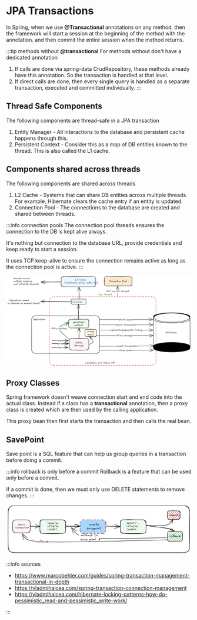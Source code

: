# JPA Transactions

In Spring, when we use **@Transactional** annotations on any method,
then the framework will start a session at the beginning of the method with the annotation.
and then commit the entire session when the method returns.

:::tip methods without **@transactional**
For methods without don't have a dedicated annotation

1. If calls are done via spring-data CrudRepository,
   these methods already have this annotation.
   So the transaction is handled at that level.
2. If direct calls are done, then every single query is handled
   as a separate transaction, executed and committed individually.
   :::

## Thread Safe Components

The following components are thread-safe in a JPA transaction

1. Entity Manager - All interactions to the database and persistent cache happens through this.
2. Persistent Context - Consider this as a map of DB entities known to the thread.
   This is also called the L1 cache.

## Components shared across threads

The following components are shared across threads

1. L2 Cache - Systems that can share DB entities across multiple threads.
   For example, Hibernate clears the cache entry if an entity is updated.
2. Connection Pool - The connections to the database are created and
   shared between threads.

:::info connection pools
The connection pool threads ensures the connection to the DB is kept alive always.

It's nothing but connection to the database URL, provide credentials
and keep ready to start a session.

It uses TCP keep-alive to ensure the connection remains active
as long as the connection pool is active.
:::

![jpa-transaction-mgmt](../../static/img/jpa-database-transactions.excalidraw.png)

## Proxy Classes

Spring framework doesn't weave connection start and end code into the actual class.
Instead if a class has a **transactional** annotation,
then a proxy class is created which are then used by the calling application.

This proxy bean then first starts the transaction and then calls the real bean.

## SavePoint

Save point is a SQL feature that can help us group queries in a transaction before doing a commit.

:::info rollback is only before a commit
Rollback is a feature that can be used only before a commit.

If a commit is done, then we must only use DELETE statements to remove changes.
:::

![database-savepoints](../../static/img/database-savepoints.excalidraw.png)

:::info sources

-   https://www.marcobehler.com/guides/spring-transaction-management-transactional-in-depth
-   https://vladmihalcea.com/spring-transaction-connection-management
-   https://vladmihalcea.com/hibernate-locking-patterns-how-do-pessimistic_read-and-pessimistic_write-work/

:::
